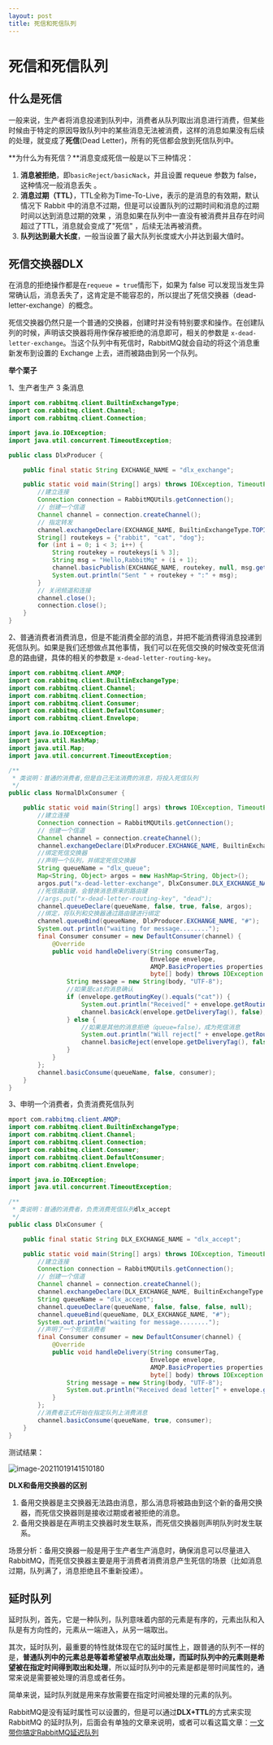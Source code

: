 ```yaml
---
layout: post
title: 死信和死信队列
---
```


# 死信和死信队列
## 什么是死信

一般来说，生产者将消息投递到队列中，消费者从队列取出消息进行消费，但某些时候由于特定的原因导致队列中的某些消息无法被消费，这样的消息如果没有后续的处理，就变成了**死信**(Dead Letter)，所有的死信都会放到死信队列中。

**为什么为有死信？**消息变成死信一般是以下三种情况： 

1. **消息被拒绝**，即`basicReject/basicNack`，并且设置 requeue 参数为 false，这种情况一般消息丢失 。
2. **消息过期（TTL）**，TTL全称为Time-To-Live，表示的是消息的有效期，默认情况下 Rabbit 中的消息不过期，但是可以设置队列的过期时间和消息的过期时间以达到消息过期的效果 ，消息如果在队列中一直没有被消费并且存在时间超过了TTL，消息就会变成了"死信" ，后续无法再被消费。
3. **队列达到最大长度**，一般当设置了最大队列长度或大小并达到最大值时。

## 死信交换器DLX

在消息的拒绝操作都是在`requeue = true`情形下，如果为 false 可以发现当发生异常确认后，消息丢失了，这肯定是不能容忍的，所以提出了死信交换器（dead-letter-exchange）的概念。

死信交换器仍然只是一个普通的交换器，创建时并没有特别要求和操作。在创建队列的时候，声明该交换器将用作保存被拒绝的消息即可，相关的参数是 `x-dead-letter-exchange`。当这个队列中有死信时，RabbitMQ就会自动的将这个消息重新发布到设置的 Exchange 上去，进而被路由到另一个队列。

**举个栗子**

1、生产者生产 3 条消息

```java
import com.rabbitmq.client.BuiltinExchangeType;
import com.rabbitmq.client.Channel;
import com.rabbitmq.client.Connection;

import java.io.IOException;
import java.util.concurrent.TimeoutException;

public class DlxProducer {

    public final static String EXCHANGE_NAME = "dlx_exchange";

    public static void main(String[] args) throws IOException, TimeoutException {
        //建立连接
        Connection connection = RabbitMQUtils.getConnection();
        // 创建一个信道
        Channel channel = connection.createChannel();
        // 指定转发
        channel.exchangeDeclare(EXCHANGE_NAME, BuiltinExchangeType.TOPIC);
        String[] routekeys = {"rabbit", "cat", "dog"};
        for (int i = 0; i < 3; i++) {
            String routekey = routekeys[i % 3];
            String msg = "Hello,RabbitMq" + (i + 1);
            channel.basicPublish(EXCHANGE_NAME, routekey, null, msg.getBytes());
            System.out.println("Sent " + routekey + ":" + msg);
        }
        // 关闭频道和连接
        channel.close();
        connection.close();
    }
}
```

2、普通消费者消费消息，但是不能消费全部的消息，并把不能消费得消息投递到死信队列。如果是我们还想做点其他事情，我们可以在死信交换的时候改变死信消息的路由键，具体的相关的参数是 `x-dead-letter-routing-key`。

```java
import com.rabbitmq.client.AMQP;
import com.rabbitmq.client.BuiltinExchangeType;
import com.rabbitmq.client.Channel;
import com.rabbitmq.client.Connection;
import com.rabbitmq.client.Consumer;
import com.rabbitmq.client.DefaultConsumer;
import com.rabbitmq.client.Envelope;

import java.io.IOException;
import java.util.HashMap;
import java.util.Map;
import java.util.concurrent.TimeoutException;

/**
 * 类说明：普通的消费者,但是自己无法消费的消息，将投入死信队列
 */
public class NormalDlxConsumer {

    public static void main(String[] args) throws IOException, TimeoutException {
        //建立连接
        Connection connection = RabbitMQUtils.getConnection();
        // 创建一个信道
        Channel channel = connection.createChannel();
        channel.exchangeDeclare(DlxProducer.EXCHANGE_NAME, BuiltinExchangeType.TOPIC);
        //绑定死信交换器
        //声明一个队列，并绑定死信交换器
        String queueName = "dlx_queue";
        Map<String, Object> argos = new HashMap<String, Object>();
        argos.put("x-dead-letter-exchange", DlxConsumer.DLX_EXCHANGE_NAME);
        //死信路由键，会替换消息原来的路由键
        //args.put("x-dead-letter-routing-key", "dead");
        channel.queueDeclare(queueName, false, true, false, argos);
        //绑定，将队列和交换器通过路由键进行绑定
        channel.queueBind(queueName, DlxProducer.EXCHANGE_NAME, "#");
        System.out.println("waiting for message........");
        final Consumer consumer = new DefaultConsumer(channel) {
            @Override
            public void handleDelivery(String consumerTag,
                                       Envelope envelope,
                                       AMQP.BasicProperties properties,
                                       byte[] body) throws IOException {
                String message = new String(body, "UTF-8");
                //如果是cat的消息确认
                if (envelope.getRoutingKey().equals("cat")) {
                    System.out.println("Received[" + envelope.getRoutingKey() + "]" + message);
                    channel.basicAck(envelope.getDeliveryTag(), false);
                } else {
                    //如果是其他的消息拒绝（queue=false），成为死信消息
                    System.out.println("Will reject[" + envelope.getRoutingKey() + "]" + message);
                    channel.basicReject(envelope.getDeliveryTag(), false);
                }
            }
        };
        channel.basicConsume(queueName, false, consumer);
    }
}
```

3、申明一个消费者，负责消费死信队列

```java
mport com.rabbitmq.client.AMQP;
import com.rabbitmq.client.BuiltinExchangeType;
import com.rabbitmq.client.Channel;
import com.rabbitmq.client.Connection;
import com.rabbitmq.client.Consumer;
import com.rabbitmq.client.DefaultConsumer;
import com.rabbitmq.client.Envelope;

import java.io.IOException;
import java.util.concurrent.TimeoutException;

/**
 * 类说明：普通的消费者，负责消费死信队列dlx_accept
 */
public class DlxConsumer {

    public final static String DLX_EXCHANGE_NAME = "dlx_accept";

    public static void main(String[] args) throws IOException, TimeoutException {
        //建立连接
        Connection connection = RabbitMQUtils.getConnection();
        // 创建一个信道
        Channel channel = connection.createChannel();
        channel.exchangeDeclare(DLX_EXCHANGE_NAME, BuiltinExchangeType.TOPIC);
        String queueName = "dlx_accept";
        channel.queueDeclare(queueName, false, false, false, null);
        channel.queueBind(queueName, DLX_EXCHANGE_NAME, "#");
        System.out.println("waiting for message........");
        //声明了一个死信消费者
        final Consumer consumer = new DefaultConsumer(channel) {
            @Override
            public void handleDelivery(String consumerTag,
                                       Envelope envelope,
                                       AMQP.BasicProperties properties,
                                       byte[] body) throws IOException {
                String message = new String(body, "UTF-8");
                System.out.println("Received dead letter[" + envelope.getRoutingKey() + "]" + message);
            }
        };
        //消费者正式开始在指定队列上消费消息
        channel.basicConsume(queueName, true, consumer);
    }
}
```

测试结果：

![image-20211019141510180](https://cdn.javatv.net/note/20211019141510.png)

**DLX和备用交换器的区别** 

1. 备用交换器是主交换器无法路由消息，那么消息将被路由到这个新的备用交换器，而死信交换器则是接收过期或者被拒绝的消息。
2. 备用交换器是在声明主交换器时发生联系，而死信交换器则声明队列时发生联系。 

场景分析：备用交换器一般是用于生产者生产消息时，确保消息可以尽量进入 RabbitMQ，而死信交换器主要是用于消费者消费消息产生死信的场景（比如消息过期，队列满了，消息拒绝且不重新投递）。

## 延时队列

延时队列，首先，它是一种队列，队列意味着内部的元素是有序的，元素出队和入队是有方向性的，元素从一端进入，从另一端取出。

其次，延时队列，最重要的特性就体现在它的延时属性上，跟普通的队列不一样的是，**普通队列中的元素总是等着希望被早点取出处理，而延时队列中的元素则是希望被在指定时间得到取出和处理**，所以延时队列中的元素是都是带时间属性的，通常来说是需要被处理的消息或者任务。

简单来说，延时队列就是用来存放需要在指定时间被处理的元素的队列。

RabbitMQ是没有延时属性可以设置的，但是可以通过**DLX+TTL**的方式来实现 RabbitMQ 的延时队列，后面会有单独的文章来说明，或者可以看这篇文章：[一文带你搞定RabbitMQ延迟队列](https://www.cnblogs.com/mfrank/p/11260355.html)